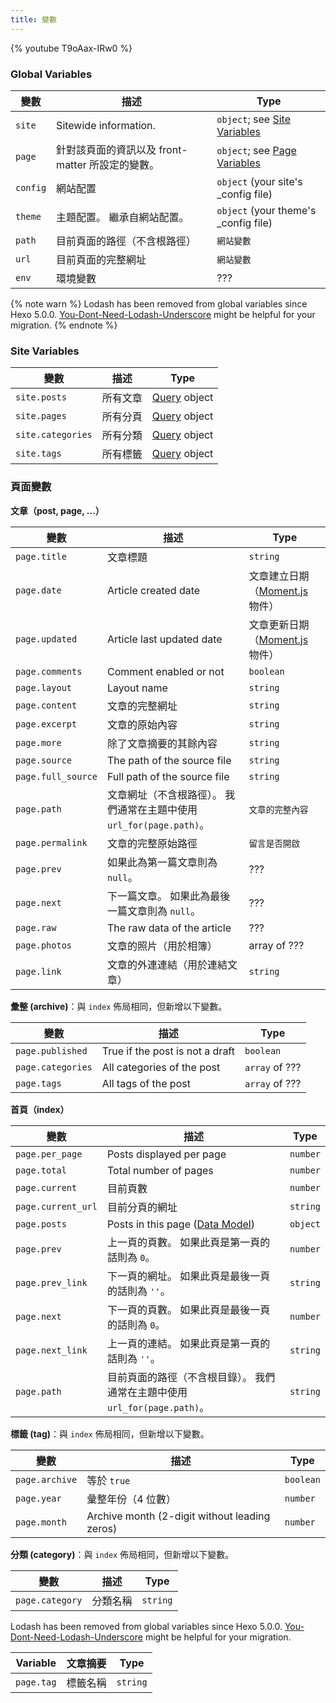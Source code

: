 ```yaml
---
title: 變數
---
```


{% youtube T9oAax-IRw0 %}

### Global Variables

| 變數       | 描述                              | Type                                    |
| -------- | ------------------------------- | --------------------------------------- |
| `site`   | Sitewide information.           | `object`; see [Site Variables][]        |
| `page`   | 針對該頁面的資訊以及 front-matter 所設定的變數。 | `object`; see [Page Variables][]        |
| `config` | 網站配置                            | `object` (your site's \_config file)  |
| `theme`  | 主題配置。 繼承自網站配置。                  | `object` (your theme's \_config file) |
| `path`   | 目前頁面的路徑（不含根路徑）                  | `網站變數`                                  |
| `url`    | 目前頁面的完整網址                       | `網站變數`                                  |
| `env`    | 環境變數                            | ???                                     |

{% note warn %}
Lodash has been removed from global variables since Hexo 5.0.0. [You-Dont-Need-Lodash-Underscore](https://github.com/you-dont-need/You-Dont-Need-Lodash-Underscore) might be helpful for your migration.
{% endnote %}

### Site Variables

| 變數                | 描述   | Type                   |
| ----------------- | ---- | ---------------------- |
| `site.posts`      | 所有文章 | [Query][queryo] object |
| `site.pages`      | 所有分頁 | [Query][queryo] object |
| `site.categories` | 所有分類 | [Query][queryo] object |
| `site.tags`       | 所有標籤 | [Query][queryo] object |

### 頁面變數

**文章（post, page, ...）**

| 變數                 | 描述                                            | Type                     |
| ------------------ | --------------------------------------------- | ------------------------ |
| `page.title`       | 文章標題                                          | `string`                 |
| `page.date`        | Article created date                          | 文章建立日期（[Moment.js][] 物件） |
| `page.updated`     | Article last updated date                     | 文章更新日期（[Moment.js][] 物件） |
| `page.comments`    | Comment enabled or not                        | `boolean`                |
| `page.layout`      | Layout name                                   | `string`                 |
| `page.content`     | 文章的完整網址                                       | `string`                 |
| `page.excerpt`     | 文章的原始內容                                       | `string`                 |
| `page.more`        | 除了文章摘要的其餘內容                                   | `string`                 |
| `page.source`      | The path of the source file                   | `string`                 |
| `page.full_source` | Full path of the source file                  | `string`                 |
| `page.path`        | 文章網址（不含根路徑）。 我們通常在主題中使用 `url_for(page.path)`。 | `文章的完整內容`                |
| `page.permalink`   | 文章的完整原始路徑                                     | `留言是否開啟`                 |
| `page.prev`        | 如果此為第一篇文章則為 `null`。                           | ???                      |
| `page.next`        | 下一篇文章。 如果此為最後一篇文章則為 `null`。                   | ???                      |
| `page.raw`         | The raw data of the article                   | ???                      |
| `page.photos`      | 文章的照片（用於相簿）                                   | array of ???             |
| `page.link`        | 文章的外連連結（用於連結文章）                               | `string`                 |

**彙整 (archive)**：與 `index` 佈局相同，但新增以下變數。

| 變數                | 描述                              | Type           |
| ----------------- | ------------------------------- | -------------- |
| `page.published`  | True if the post is not a draft | `boolean`      |
| `page.categories` | All categories of the post      | `array` of ??? |
| `page.tags`       | All tags of the post            | `array` of ??? |

**首頁（index）**

| 變數                 | 描述                                                                     | Type     |
| ------------------ | ---------------------------------------------------------------------- | -------- |
| `page.per_page`    | Posts displayed per page                                               | `number` |
| `page.total`       | Total number of pages                                                  | `number` |
| `page.current`     | 目前頁數                                                                   | `number` |
| `page.current_url` | 目前分頁的網址                                                                | `string` |
| `page.posts`       | Posts in this page ([Data Model](https://hexojs.github.io/warehouse/)) | `object` |
| `page.prev`        | 上一頁的頁數。 如果此頁是第一頁的話則為 `0`。                                              | `number` |
| `page.prev_link`   | 下一頁的網址。 如果此頁是最後一頁的話則為 `''`。                                            | `string` |
| `page.next`        | 下一頁的頁數。 如果此頁是最後一頁的話則為 `0`。                                             | `number` |
| `page.next_link`   | 上一頁的連結。 如果此頁是第一頁的話則為 `''`。                                             | `string` |
| `page.path`        | 目前頁面的路徑（不含根目錄）。 我們通常在主題中使用 `url_for(page.path)`。                       | `string` |

**標籤 (tag)**：與 `index` 佈局相同，但新增以下變數。

| 變數             | 描述                                            | Type      |
| -------------- | --------------------------------------------- | --------- |
| `page.archive` | 等於 `true`                                     | `boolean` |
| `page.year`    | 彙整年份（4 位數）                                    | `number`  |
| `page.month`   | Archive month (2-digit without leading zeros) | `number`  |

**分類 (category)**：與 `index` 佈局相同，但新增以下變數。

| 變數              | 描述   | Type     |
| --------------- | ---- | -------- |
| `page.category` | 分類名稱 | `string` |

Lodash has been removed from global variables since Hexo 5.0.0. [You-Dont-Need-Lodash-Underscore](https://github.com/you-dont-need/You-Dont-Need-Lodash-Underscore) might be helpful for your migration.

| Variable   | 文章摘要 | Type     |
| ---------- | ---- | -------- |
| `page.tag` | 標籤名稱 | `string` |

[queryo]: https://hexojs.github.io/warehouse/classes/query.default.html

[Moment.js]: http://momentjs.com/
[Site Variables]: #Site-Variables
[Page Variables]: #Page-Variables
